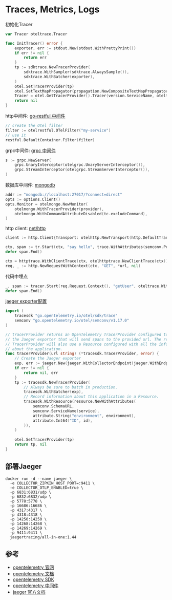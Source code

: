 # Traces, Metrics, Logs

初始化Tracer
```go
var Tracer oteltrace.Tracer

func InitTracer() error {
	exporter, err := stdout.New(stdout.WithPrettyPrint())
	if err != nil {
		return err
	}
	tp := sdktrace.NewTracerProvider(
		sdktrace.WithSampler(sdktrace.AlwaysSample()),
		sdktrace.WithBatcher(exporter),
	)
	otel.SetTracerProvider(tp)
	otel.SetTextMapPropagator(propagation.NewCompositeTextMapPropagator(propagation.Baggage{}, propagation.TraceContext{}))
	Tracer = otel.GetTracerProvider().Tracer(version.ServiceName, oteltrace.WithInstrumentationVersion("0.1"))
	return nil
}
```

http中间件: [go-restful 中间件](https://github.com/open-telemetry/opentelemetry-go-contrib/tree/main/instrumentation/github.com/emicklei/go-restful)
```go
// create the Otel filter
filter := otelrestful.OTelFilter("my-service")
// use it
restful.DefaultContainer.Filter(filter)
```

grpc中间件: [grpc 中间件](https://github.com/open-telemetry/opentelemetry-go-contrib/tree/main/instrumentation/google.golang.org/grpc/otelgrpc)
```go
s := grpc.NewServer(
    grpc.UnaryInterceptor(otelgrpc.UnaryServerInterceptor()),
    grpc.StreamInterceptor(otelgrpc.StreamServerInterceptor()),
)
```

数据库中间件: [mongodb](https://github.com/open-telemetry/opentelemetry-go-contrib/tree/main/instrumentation/go.mongodb.org/mongo-driver/mongo/otelmongo)
```go
addr := "mongodb://localhost:27017/?connect=direct"
opts := options.Client()
opts.Monitor = otelmongo.NewMonitor(
    otelmongo.WithTracerProvider(provider),
    otelmongo.WithCommandAttributeDisabled(tc.excludeCommand),
)
```

http client: [net/http](https://github.com/open-telemetry/opentelemetry-go-contrib/blob/main/instrumentation/net/http/httptrace/otelhttptrace/example/client/client.go)
```go
client := http.Client{Transport: otelhttp.NewTransport(http.DefaultTransport)}

ctx, span := tr.Start(ctx, "say hello", trace.WithAttributes(semconv.PeerService("ExampleService")))
defer span.End()

ctx = httptrace.WithClientTrace(ctx, otelhttptrace.NewClientTrace(ctx))
req, _ := http.NewRequestWithContext(ctx, "GET", *url, nil)
```

代码中埋点
```go
_, span := tracer.Start(req.Request.Context(), "getUser", oteltrace.WithAttributes(attribute.String("id", uid)))
defer span.End()
```

[jaeger exporter配置](https://github.com/open-telemetry/opentelemetry-go/tree/main/exporters)
```go
import (
	tracesdk "go.opentelemetry.io/otel/sdk/trace"
	semconv "go.opentelemetry.io/otel/semconv/v1.17.0"
)

// tracerProvider returns an OpenTelemetry TracerProvider configured to use
// the Jaeger exporter that will send spans to the provided url. The returned
// TracerProvider will also use a Resource configured with all the information
// about the application.
func tracerProvider(url string) (*tracesdk.TracerProvider, error) {
	// Create the Jaeger exporter
	exp, err := jaeger.New(jaeger.WithCollectorEndpoint(jaeger.WithEndpoint(url)))
	if err != nil {
		return nil, err
	}
	tp := tracesdk.NewTracerProvider(
		// Always be sure to batch in production.
		tracesdk.WithBatcher(exp),
		// Record information about this application in a Resource.
		tracesdk.WithResource(resource.NewWithAttributes(
			semconv.SchemaURL,
			semconv.ServiceName(service),
			attribute.String("environment", environment),
			attribute.Int64("ID", id),
		)),
	)
	
	otel.SetTracerProvider(tp)
	return tp, nil
}
```

## 部署Jaeger

```
docker run -d --name jaeger \
  -e COLLECTOR_ZIPKIN_HOST_PORT=:9411 \
  -e COLLECTOR_OTLP_ENABLED=true \
  -p 6831:6831/udp \
  -p 6832:6832/udp \
  -p 5778:5778 \
  -p 16686:16686 \
  -p 4317:4317 \
  -p 4318:4318 \
  -p 14250:14250 \
  -p 14268:14268 \
  -p 14269:14269 \
  -p 9411:9411 \
  jaegertracing/all-in-one:1.44
```



## 参考

+ [opentelemetry 官网](https://opentelemetry.io/)
+ [opentelemetry 文档](https://opentelemetry.io/docs/)
+ [opentelemetry SDK](https://opentelemetry.io/docs/instrumentation/)
+ [opentelemetry 中间件](https://opentelemetry.io/ecosystem/registry)
+ [jaeger 官方文档](https://www.jaegertracing.io/docs/1.44/)